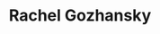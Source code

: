 ---
visible: true
title: Rachel Gozhansky
website: rachelgozhansky.com
#linkedin: https://www.linkedin.com/company/gravir-strategy/
image: /img/freelancers/rachel-gozhansky.jpg
tags: 
    - Graphic Design
    - Illustration
---